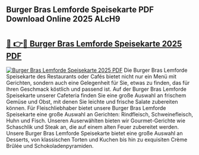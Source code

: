 ## Burger Bras Lemforde Speisekarte PDF Download Online 2025 ALcH9

# <h2><a href="http://gccb1b.nevu.top/?p=Burger+Bras+Lemforde+Speisekarte">🔗 👉🔴 Burger Bras Lemforde Speisekarte 2025 PDF</a></h2>

[![Burger Bras Lemforde Speisekarte 2025 PDF](https://i.imgur.com/dBaPXMq.png)](http://gccb1b.nevu.top/?p=Burger+Bras+Lemforde+Speisekarte)
Die Burger Bras Lemforde Speisekarte des Restaurants oder Cafés bietet nicht nur ein Menü mit Gerichten, sondern auch eine Gelegenheit für Sie, etwas zu finden, das für Ihren Geschmack köstlich und passend ist. Auf der Burger Bras Lemforde Speisekarte unserer Cafeteria finden Sie eine große Auswahl an frischem Gemüse und Obst, mit denen Sie leichte und frische Salate zubereiten können. Für Fleischliebhaber bietet unsere Burger Bras Lemforde Speisekarte eine große Auswahl an Gerichten: Rindfleisch, Schweinefleisch, Huhn und Fisch. Unseren Auserwählten bieten wir Gourmet-Gerichte wie Schaschlik und Steak an, die auf einem alten Feuer zubereitet werden. Unsere Burger Bras Lemforde Speisekarte bietet eine große Auswahl an Desserts, von klassischen Torten und Kuchen bis hin zu exquisiten Crème Brûlée und Schokoladenpyramiden.
